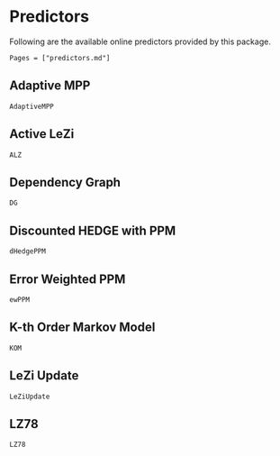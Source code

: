 # Predictors
Following are the available online predictors provided by this package.
```@contents
Pages = ["predictors.md"]
```

## Adaptive MPP
```@docs
AdaptiveMPP
```

## Active LeZi
```@docs
ALZ
```

## Dependency Graph
```@docs
DG
```

## Discounted HEDGE with PPM
```@docs
dHedgePPM
```

## Error Weighted PPM
```@docs
ewPPM
```

## K-th Order Markov Model
```@docs
KOM
```

## LeZi Update
```@docs
LeZiUpdate
```

## LZ78
```@docs
LZ78
```
